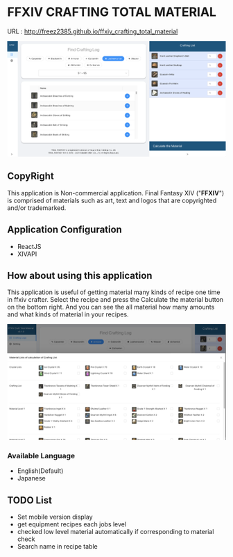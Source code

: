 # FFXIV CRAFTING TOTAL MATERIAL

URL : http://freez2385.github.io/ffxiv_crafting_total_material

![readme1](README/image/screenshot1.png)

## CopyRight

This application is Non-commercial application. Final Fantasy XIV ("**FFXIV**") is comprised of materials such as art, text and logos that are copyrighted and/or trademarked.

## Application Configuration

- ReactJS
- XIVAPI

## How about using this application

This application is useful of getting material many kinds of recipe one time in ffxiv crafter. Select the recipe and press the Calculate the material button on the bottom right. And you can see the all material how many amounts and what kinds of material in your recipes.

![readme2](README/image/screenshot3.png)

### Available Language

- English(Default)
- Japanese



## TODO List

- Set mobile version display
- get equipment recipes each jobs level
- checked low level material automatically if corresponding to material check 
- Search name in recipe table